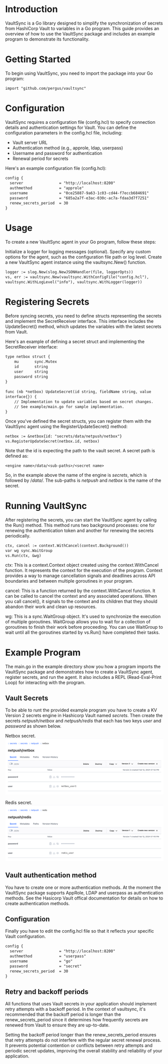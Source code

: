 # Introduction
VaultSync is a Go library designed to simplify the synchronization of secrets from HashiCorp Vault to variables in a Go program. This guide provides an overview of how to use the VaultSync package and includes an example program to demonstrate its functionality.

# Getting Started
To begin using VaultSync, you need to import the package into your Go program:

```
import "github.com/pergus/vaultsync"
```

# Configuration
VaultSync requires a configuration file (config.hcl) to specify connection details and authentication settings for Vault. You can define the configuration parameters in the config.hcl file, including:

* Vault server URL
* Authentication method (e.g., approle, ldap, userpass)
* Username and password for authentication
* Renewal period for secrets

Here's an example configuration file (config.hcl):

```
config {
  server                = "http://localhost:8200"
  authmethod            = "approle"
  username              = "0ce25887-9a63-1c03-cd44-f7eccb684691"
  password              = "685a2a7f-e3ac-030c-ac7a-fdaa3d7f7251"
  renew_secrets_period  = 30
}
```

# Usage
To create a new VaultSync agent in your Go program, follow these steps:

Initialize a logger for logging messages (optional).
Specify any custom options for the agent, such as the configuration file path or log level.
Create a new VaultSync agent instance using the vaultsync.New() function.

```
logger := slog.New(slog.NewJSONHandler(file, loggerOpts))
vs, err := vaultsync.New(vaultsync.WithConfigFile("config.hcl"), vaultsync.WithLogLevel("info"), vaultsync.WithLogger(logger))
```

# Registering Secrets
Before syncing secrets, you need to define structs representing the secrets and implement the SecretReceiver interface. This interface includes the UpdateSecret() method, which updates the variables with the latest secrets from Vault.

Here's an example of defining a secret struct and implementing the SecretReceiver interface:

```
type netbox struct {
	mu       sync.Mutex
	id       string
	user     string
	password string
}

func (nb *netbox) UpdateSecret(id string, fieldName string, value interface{}) {
	// Implementation to update variables based on secret changes.
    // See example/main.go for sample implementation.
}
```

Once you've defined the secret structs, you can register them with the VaultSync agent using the RegisterUpdateSecret() method:

```
netbox := &netbox{id: "secrets/data/netpush/netbox"}
vs.RegisterUpdateSecret(netbox.id, netbox)
```
Note that the id is expecting the path to the vault secret.
A secret path is defined as:
```
<engine name>/data/<sub-paths>/<secret name>
```
So, in the example above the name of the engine is _secrets_, which is followed by /_data_/. The sub-paths is _netpush_ and _netbox_ is the name of the secret. 

# Running VaultSync
After registering the secrets, you can start the VaultSync agent by calling the Run() method. This method runs two background processes: one for renewing the authentication token and another for renewing the secrets periodically.

```
ctx, cancel := context.WithCancel(context.Background())
var wg sync.WaitGroup
vs.Run(ctx, &wg)
```
ctx: This is a context.Context object created using the context.WithCancel function. It represents the context for the execution of the program. Context provides a way to manage cancellation signals and deadlines across API boundaries and between multiple goroutines in your program.

cancel: This is a function returned by the context.WithCancel function. It can be called to cancel the context and any associated operations. When you call cancel(), it signals to the context and its children that they should abandon their work and clean up resources.

wg: This is a sync.WaitGroup object. It's used to synchronize the execution of multiple goroutines. WaitGroup allows you to wait for a collection of goroutines to finish their work before proceeding. You can use WaitGroup to wait until all the goroutines started by vs.Run() have completed their tasks.


# Example Program
The main.go in the example directory show you how a program imports the VaultSync package and demonstrates how to create a VaultSync agent, register secrets, and run the agent. It also includes a REPL (Read-Eval-Print Loop) for interacting with the program.

## Vault Secrets
To be able to runt the provided example program you have to create a KV Version 2 secrets engine in Hashicorp Vault named _secrets_. Then create the secrets _netpush/netbox_ and _netpush/redis_ that each has two keys _user_ and _password_ as shown below.

Netbox secret.
![Netbox secrets](images/netbox_secrets.png)

Redis secret.
![Redis secret](images/redis_secrets.png)

## Vault authentication method
You have to create one or more authentication methods. At the moment the VaultSync package supports AppRole, LDAP and userpass as authentication methods. See the Hasicorp Vault offical documentation for details on how to create authentication methods.

## Configuration
Finally you have to edit the config.hcl file so that it reflects your specific Vault configuration.
```
config {
  server                = "http://localhost:8200"
  authmethod            = "userpass"
  username              = "go"
  password              = "secret"
  renew_secrets_period  = 30
}
```

## Retry and backoff periods
All functions that uses Vault secrets in your application should implement retry attempts with a backoff period.
In the context of vaultsync, it's recommended that the backoff period is longer than the renew_secrets_period since it 
determines how frequently secrets are renewed from Vault to ensure they are up-to-date. 

Setting the backoff period longer than the renew_secrets_period ensures that retry attempts do not interfere with the 
regular secret renewal process. It prevents potential contention or conflicts between retry attempts and periodic secret updates, improving the overall stability and reliability of your application.


